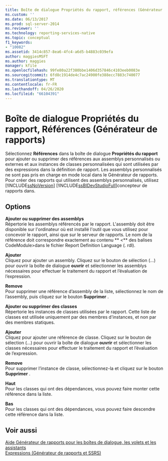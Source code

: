 ```yaml
---
title: Boîte de dialogue Propriétés du rapport, références (Générateur de rapports) | Microsoft Docs
ms.custom: ''
ms.date: 06/13/2017
ms.prod: sql-server-2014
ms.reviewer: ''
ms.technology: reporting-services-native
ms.topic: conceptual
f1_keywords:
- "10082"
ms.assetid: 3414c857-8ea6-4fc4-a6d5-b4883c039efa
author: maggiesMSFT
ms.author: maggies
manager: kfile
ms.openlocfilehash: 99fe80a22f380bbe1406d357846c4103eeb0083e
ms.sourcegitcommit: 6fd8c1914de4c7ac24900fe388ecc7883c740077
ms.translationtype: MT
ms.contentlocale: fr-FR
ms.lasthandoff: 04/26/2020
ms.locfileid: "66104391"
---
```

# <a name="report-properties-dialog-box-references-report-builder"></a>Boîte de dialogue Propriétés du rapport, Références (Générateur de rapports)
  Sélectionnez **Références** dans la boîte de dialogue **Propriétés du rapport** pour ajouter ou supprimer des références aux assemblys personnalisés ou externes et aux instances de classes personnalisées qui sont utilisées par des expressions dans la définition de rapport. Les assemblys personnalisés ne sont pas pris en charge en mode local dans le Générateur de rapports. Pour créer des rapports qui utilisent des assemblys personnalisés, utilisez [!INCLUDE[ssNoVersion](../includes/ssnoversion-md.md)] [!INCLUDE[ssBIDevStudioFull](../includes/ssbidevstudiofull-md.md)]concepteur de rapports dans.  
  
## <a name="options"></a>Options  
 **Ajouter ou supprimer des assemblys**  
 Répertorie les assemblys référencés par le rapport. L'assembly doit être disponible sur l'ordinateur où est installé l'outil que vous utilisez pour concevoir le rapport, ainsi que sur le serveur de rapports. Le nom de la référence doit correspondre exactement au contenu ** \<** des balises CodeModule>dans le fichier Report Definition Language (. rdl).  
  
 **Ajouter**  
 Cliquez pour ajouter un assembly. Cliquez sur le bouton de sélection (...) pour ouvrir la boîte de dialogue **ouvrir** et sélectionner les assemblys nécessaires pour effectuer le traitement du rapport et l’évaluation de l’expression.  
  
 **Remove**  
 Pour supprimer une référence d’assembly de la liste, sélectionnez le nom de l’assembly, puis cliquez sur le bouton **Supprimer** .  
  
 **Ajouter ou supprimer des classes**  
 Répertorie les instances de classes utilisées par le rapport. Cette liste de classes est utilisée uniquement par des membres d'instances, et non par des membres statiques.  
  
 **Ajouter**  
 Cliquez pour ajouter une référence de classe. Cliquez sur le bouton de sélection (...) pour ouvrir la boîte de dialogue **ouvrir** et sélectionner les classes nécessaires pour effectuer le traitement du rapport et l’évaluation de l’expression.  
  
 **Remove**  
 Pour supprimer l’instance de classe, sélectionnez-la et cliquez sur le bouton **Supprimer** .  
  
 **Haut**  
 Pour les classes qui ont des dépendances, vous pouvez faire monter cette référence dans la liste.  
  
 **Bas**  
 Pour les classes qui ont des dépendances, vous pouvez faire descendre cette référence dans la liste.  
  
## <a name="see-also"></a>Voir aussi  
 [Aide Générateur de rapports pour les boîtes de dialogue, les volets et les assistants](../../2014/reporting-services/report-builder-help-for-dialog-boxes-panes-and-wizards.md)   
 [Expressions &#40;Générateur de rapports et SSRS&#41;](report-design/expressions-report-builder-and-ssrs.md)  
  
  
